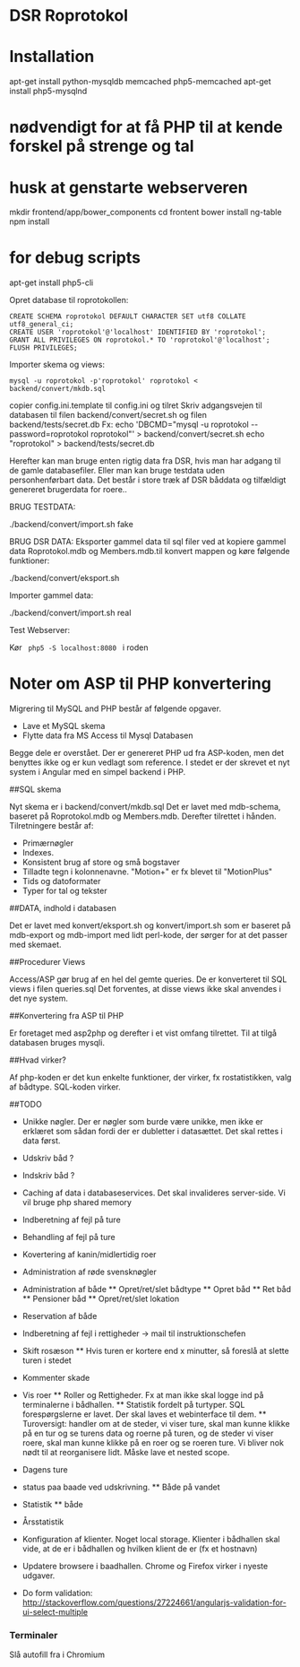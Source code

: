 # DSR Roprotokol

# Installation

apt-get install python-mysqldb memcached php5-memcached
apt-get install php5-mysqlnd
  # nødvendigt for at få PHP til at kende forskel på strenge og tal
  # husk at genstarte webserveren

mkdir frontend/app/bower_components
cd frontent
bower install ng-table
npm install

# for debug scripts
apt-get install php5-cli

Opret database til roprotokollen:

    CREATE SCHEMA roprotokol DEFAULT CHARACTER SET utf8 COLLATE utf8_general_ci;
    CREATE USER 'roprotokol'@'localhost' IDENTIFIED BY 'roprotokol';
    GRANT ALL PRIVILEGES ON roprotokol.* TO 'roprotokol'@'localhost';
    FLUSH PRIVILEGES;

Importer skema og views:

    mysql -u roprotokol -p'roprotokol' roprotokol < backend/convert/mkdb.sql

  copier config.ini.template til config.ini og tilret
Skriv adgangsvejen til databasen til filen backend/convert/secret.sh og filen backend/tests/secret.db
Fx:
  echo 'DBCMD="mysql -u roprotokol --password=roprotokol roprotokol"' >  backend/convert/secret.sh
  echo "roprotokol" > backend/tests/secret.db


Herefter kan man bruge enten rigtig data fra DSR, hvis man har adgang til de gamle databasefiler. Eller man kan bruge testdata uden personhenførbart data. Det består i store træk af DSR båddata og tilfældigt genereret brugerdata for roere..


BRUG TESTDATA:

./backend/convert/import.sh fake


BRUG DSR DATA:
Eksporter gammel data til sql filer ved at kopiere gammel data Roprotokol.mdb og Members.mdb.til konvert mappen og køre følgende funktioner:

   ./backend/convert/eksport.sh

Importer gammel data:

   ./backend/convert/import.sh real

Test Webserver:

Kør
<code>
   php5 -S localhost:8080
</code>
i roden


# Noter om ASP til PHP konvertering

Migrering til MySQL and PHP består af følgende opgaver.

* Lave et MySQL skema
* Flytte data fra MS Access til Mysql Databasen

Begge dele er overstået.
Der er genereret PHP ud fra ASP-koden, men det benyttes ikke og er kun vedlagt som reference. I stedet er der skrevet et nyt system i Angular med en simpel backend i PHP. 

##SQL skema

Nyt skema er i backend/convert/mkdb.sql
Det er lavet med mdb-schema, baseret på Roprotokol.mdb og Members.mdb. Derefter tilrettet i hånden. Tilretningere består af:

* Primærnøgler 
* Indexes. 
* Konsistent brug af store og små bogstaver
* Tilladte tegn i kolonnenavne. "Motion+" er fx blevet til "MotionPlus"	     	  
* Tids og datoformater
* Typer for tal og tekster


##DATA, indhold i databasen

Det er lavet med konvert/eksport.sh og konvert/import.sh som er baseret på mdb-export og mdb-import med lidt perl-kode, der sørger for at det passer med skemaet.

##Procedurer Views

Access/ASP gør brug af en hel del gemte queries. De er konverteret til SQL views i filen queries.sql
Det forventes, at disse views ikke skal anvendes i det nye system.

##Konvertering fra ASP til PHP

Er foretaget med asp2php og derefter i et vist omfang tilrettet.
Til at tilgå databasen bruges mysqli.

##Hvad virker?

Af php-koden er det kun enkelte funktioner, der virker, fx rostatistikken, valg af bådtype.
SQL-koden virker.

##TODO

* Unikke nøgler. Der er nøgler som burde være unikke, men ikke er erklæret som sådan fordi der er dubletter i datasættet. Det skal rettes i data først.

* Udskriv båd ?
* Indskriv båd ?

* Caching af data i databaseservices. Det skal invalideres server-side. Vi vil bruge php shared memory

* Indberetning af fejl på ture
* Behandling af fejl på ture
* Kovertering af kanin/midlertidig roer
* Administration af røde svensknøgler

* Administration af både
  ** Opret/ret/slet bådtype
  ** Opret båd
  ** Ret båd
  ** Pensioner båd
  ** Opret/ret/slet lokation

* Reservation af både
* Indberetning af fejl i rettigheder -> mail til instruktionschefen
* Skift rosæson
** Hvis turen er kortere end x minutter, så foreslå at slette turen i stedet
* Kommenter skade
* Vis roer
** Roller og Rettigheder. Fx at man ikke skal logge ind på terminalerne i bådhallen.
** Statistik fordelt på turtyper.
   SQL forespørgslerne er lavet. Der skal laves et webinterface til dem.
** Turoversigt: handler om at de steder, vi viser ture, skal man kunne
  klikke på en tur og se turens data og roerne på turen, og de steder vi
  viser roere, skal man kunne klikke på en roer og se roeren ture.
  Vi bliver nok nødt til at reorganisere lidt. Måske lave et nested scope.
* Dagens ture
* status paa baade ved udskrivning.
** Både på vandet
* Statistik
	** både
* Årsstatistik
* Konfiguration af klienter. Noget local storage. Klienter i bådhallen skal vide, at de er i bådhallen og hvilken klient de er (fx et hostnavn)
* Updatere browsere i baadhallen. Chrome og Firefox virker i nyeste udgaver.
* Do form validation: http://stackoverflow.com/questions/27224661/angularjs-validation-for-ui-select-multiple

### Terminaler

Slå autofill fra i Chromium
